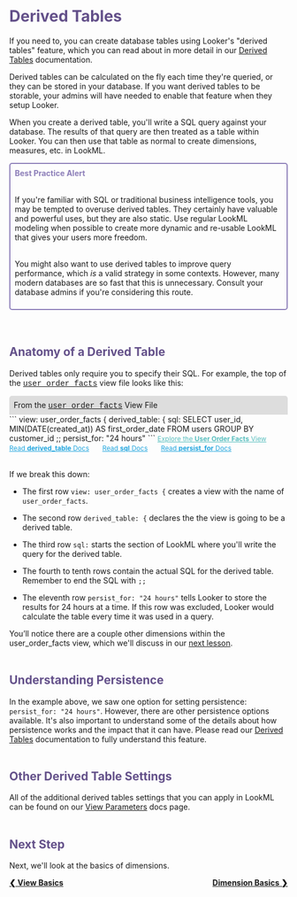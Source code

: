 <h1 style="color:rgb(100,81,138)">Derived Tables</h1>

If you need to, you can create database tables using Looker's "derived tables" feature, which you can read about in more detail in our [Derived Tables](https://looker.com/docs/data-modeling/learning-lookml/derived-tables) documentation.

Derived tables can be calculated on the fly each time they're queried, or they can be stored in your database. If you want derived tables to be storable, your admins will have needed to enable that feature when they setup Looker.

When you create a derived table, you'll write a SQL query against your database. The results of that query are then treated as a table within Looker. You can then use that table as normal to create dimensions, measures, etc. in LookML.

<div style="border:2px solid rgb(141,127,185);border-radius:5px;padding:8px;">
<span style="font-weight:bold;color:rgb(141,127,185);">Best Practice Alert</span><br /><br />

If you're familiar with SQL or traditional business intelligence tools, you may be tempted to overuse derived tables. They certainly have valuable and powerful uses, but they are also static. Use regular LookML modeling when possible to create more dynamic and re-usable LookML that gives your users more freedom.<br /><br />

You might also want to use derived tables to improve query performance, which <i>is</i> a valid strategy in some contexts. However, many modern databases are so fast that this is unnecessary. Consult your database admins if you're considering this route.
</div><br /><br />



<h2 style="color:rgb(100,81,138)">Anatomy of a Derived Table</h2>

Derived tables only require you to specify their SQL. For example, the top of the <a href="https://learn2.looker.com/projects/e-commerce/files/user_order_facts.view.lkml" style="font-family:Monaco,Menlo,Consolas,Courier New,monospace;">user_order_facts</a> view file looks like this:

<div style="border-radius:5px 5px 0 0;padding:8px;background-color:rgb(221,221,221);">
 From the <a href="https://learn2.looker.com/projects/e-commerce/files/user_order_facts.view.lkml" style="font-family:Monaco,Menlo,Consolas,Courier New,monospace;">user_order_facts</a> View File</a>
</div>
```
view: user_order_facts {
  derived_table: {
    sql:
      SELECT
        user_id,
        MIN(DATE(created_at)) AS first_order_date
      FROM
        users
      GROUP BY
        customer_id ;;
    persist_for: "24 hours"
```
<a style="color:rgb(87,190,190);font-size:12px;margin-right:20px;" href="https://learn2.looker.com/explore/e_commerce/user_order_facts" target="_blank"><i class="fa fa-search"></i> Explore the <b>User Order Facts</b> View</a> <a style="color:rgb(32,165,222);font-size:12px;margin-right:20px;" href="https://looker.com/docs/reference/view-params/derived_table" target="_blank"><i class="fa fa-file-text-o"></i> Read <b>derived_table</b> Docs</a> <a style="color:rgb(32,165,222);font-size:12px;margin-right:20px;" href="https://looker.com/docs/reference/view-params/sql-for-derived_table" target="_blank"><i class="fa fa-file-text-o"></i> Read <b>sql</b> Docs</a> <a style="color:rgb(32,165,222);font-size:12px;" href="https://looker.com/docs/reference/view-params/persist_for-for-derived_table" target="_blank"><i class="fa fa-file-text-o"></i> Read <b>persist_for</b> Docs</a><br /><br />

If we break this down:

+ The first row `view: user_order_facts {` creates a view with the name of `user_order_facts`.

+ The second row `derived_table: {` declares the the view is going to be a derived table.

+ The third row `sql:` starts the section of LookML where you'll write the query for the derived table.

+ The fourth to tenth rows contain the actual SQL for the derived table. Remember to end the SQL with `;;`

+ The eleventh row `persist_for: "24 hours"` tells Looker to store the results for 24 hours at a time. If this row was excluded, Looker would calculate the table every time it was used in a query.

You’ll notice there are a couple other dimensions within the user_order_facts view, which we'll discuss in our [next lesson](https://learn2.looker.com/projects/e-commerce/files/04_dimension_basics.md).<br /><br />



<h2 style="color:rgb(100,81,138)">Understanding Persistence</h2>

In the example above, we saw one option for setting persistence: `persist_for: "24 hours"`. However, there are other persistence options available. It's also important to understand some of the details about how persistence works and the impact that it can have. Please read our [Derived Tables](https://looker.com/docs/data-modeling/learning-lookml/derived-tables#adding_persistence) documentation to fully understand this feature.<br /><br />



<h2 style="color:rgb(100,81,138)">Other Derived Table Settings</h2>

All of the additional derived tables settings that you can apply in LookML can be found on our [View Parameters](https://looker.com/docs/reference/view-reference) docs page.<br /><br />



<h2 style="color:rgb(100,81,138)">Next Step</h2>

Next, we'll look at the basics of dimensions.

<div style="float:left;font-weight:bold;">
  <a href="https://learn2.looker.com/projects/e-commerce/files/02_view_basics.md">&#10094; View Basics</a>
</div>

<div style="float:right;font-weight:bold;">
  <a href="https://learn2.looker.com/projects/e-commerce/files/04_dimension_basics.md">Dimension Basics &#10095;</a>
</div>
